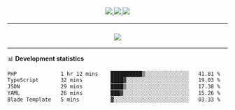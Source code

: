 <h3 align="center">
  <a href="https://github.com/hwalker928">
      <img src="https://img.shields.io/github/followers/hwalker928?label=Followers&style=for-the-badge&color=lightblue">
  </a>
  <a href="https://harryw.link/discord" alt="Discord">
      <img src="https://img.shields.io/discord/738451951758606336?label=discord&style=for-the-badge&color=lightblue"/>
  </a>
  <a href="https://harryw.link/sparked" alt="Sparked Host">
      <img src="https://img.shields.io/static/v1?label=Sponsor&message=Sparked%20Host&color=yellow&style=for-the-badge"/>
  </a>
</h3>

<hr>


<h3 align="center">
  <a href="https://github.com/hwalker928">
      <img src="https://github-profile-trophy.vercel.app/?username=hwalker928&no-bg=true&no-frame=true">
  </a>
</h3>


<hr>

📊 **Development statistics**

<!--START_SECTION:waka-->

```txt
PHP              1 hr 12 mins    ██████████▒░░░░░░░░░░░░░░   41.81 %
TypeScript       32 mins         ████▓░░░░░░░░░░░░░░░░░░░░   19.03 %
JSON             29 mins         ████▒░░░░░░░░░░░░░░░░░░░░   17.38 %
YAML             26 mins         ███▓░░░░░░░░░░░░░░░░░░░░░   15.26 %
Blade Template   5 mins          ▓░░░░░░░░░░░░░░░░░░░░░░░░   03.33 %
```

<!--END_SECTION:waka-->
